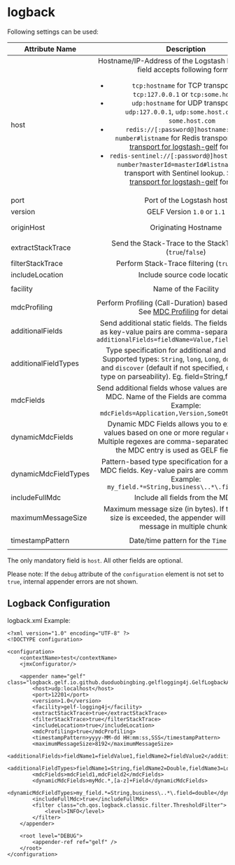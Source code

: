 logback
=========

Following settings can be used:

| Attribute Name    | Description                          | Default |
| ----------------- |:------------------------------------:|:-------:|
| host              | Hostname/IP-Address of the Logstash host. The `host` field accepts following forms: <ul><li>`tcp:hostname` for TCP transport, e. g. `tcp:127.0.0.1` or `tcp:some.host.com` </li><li>`udp:hostname` for UDP transport, e. g. `udp:127.0.0.1`, `udp:some.host.com` or just `some.host.com`  </li><li>`redis://[:password@]hostname:port/db-number#listname` for Redis transport. See [Redis transport for logstash-gelf](../redis.html) for details. </li><li>`redis-sentinel://[:password@]hostname:port/db-number?masterId=masterId#listname` for Redis transport with Sentinel lookup. See [Redis transport for logstash-gelf](../redis.html) for details. </li></ul> | none | 
| port              | Port of the Logstash host  | `12201` |
| version           | GELF Version `1.0` or `1.1` | `1.0` |
| originHost        | Originating Hostname  | FQDN Hostname |
| extractStackTrace | Send the Stack-Trace to the StackTrace field (`true`/`false`)  | `false` |
| filterStackTrace  | Perform Stack-Trace filtering (`true`/`false`)| `false` |
| includeLocation   | Include source code location | `true` |
| facility          | Name of the Facility  | `logstash-gelf` |
| mdcProfiling      | Perform Profiling (Call-Duration) based on MDC Data. See [MDC Profiling](../mdcprofiling.html) for details  | `false` |
| additionalFields  | Send additional static fields. The fields are specified as key-value pairs are comma-separated. Example: `additionalFields=fieldName=Value,fieldName2=Value2` | none |
| additionalFieldTypes | Type specification for additional and MDC fields. Supported types: `String`, `long`, `Long`, `double`, `Double` and `discover` (default if not specified, discover field type on parseability). Eg. field=String,field2=double | `discover` for all additional fields |
| mdcFields         | Send additional fields whose values are obtained from MDC. Name of the Fields are comma-separated. Example: `mdcFields=Application,Version,SomeOtherFieldName` | none |
| dynamicMdcFields  | Dynamic MDC Fields allows you to extract MDC values based on one or more regular expressions. Multiple regexes are comma-separated. The name of the MDC entry is used as GELF field name. | none |
| dynamicMdcFieldTypes | Pattern-based type specification for additional and MDC fields. Key-value pairs are comma-separated. Example: `my_field.*=String,business\..*\.field=double` | none |
| includeFullMdc    | Include all fields from the MDC. | `false` |
| maximumMessageSize| Maximum message size (in bytes). If the message size is exceeded, the appender will submit the message in multiple chunks. | `8192` |
| timestampPattern  | Date/time pattern for the `Time` field| `yyyy-MM-dd HH:mm:ss,SSS` |


The only mandatory field is `host`. All other fields are optional.

Please note: If the `debug` attribute of the `configuration` element is not set to `true`, internal appender errors are not shown. 


Logback Configuration
--------------

logback.xml Example:

    <?xml version="1.0" encoding="UTF-8" ?>
    <!DOCTYPE configuration>

    <configuration>
        <contextName>test</contextName>
        <jmxConfigurator/>

        <appender name="gelf" class="logback.gelf.io.github.duoduobingbing.gelflogging4j.GelfLogbackAppender">
            <host>udp:localhost</host>
            <port>12201</port>
            <version>1.0</version>
            <facility>gelf-logging4j</facility>
            <extractStackTrace>true</extractStackTrace>
            <filterStackTrace>true</filterStackTrace>
            <includeLocation>true</includeLocation>
            <mdcProfiling>true</mdcProfiling>
            <timestampPattern>yyyy-MM-dd HH:mm:ss,SSS</timestampPattern>
            <maximumMessageSize>8192</maximumMessageSize>
            <additionalFields>fieldName1=fieldValue1,fieldName2=fieldValue2</additionalFields>
            <additionalFieldTypes>fieldName1=String,fieldName2=Double,fieldName3=Long</additionalFieldTypes>
            <mdcFields>mdcField1,mdcField2</mdcFields>
            <dynamicMdcFields>myMdc.*,[a-z]+Field</dynamicMdcFields>
            <dynamicMdcFieldTypes>my_field.*=String,business\..*\.field=double</dynamicMdcFieldTypes>
            <includeFullMdc>true</includeFullMdc>
            <filter class="ch.qos.logback.classic.filter.ThresholdFilter">
                <level>INFO</level>
            </filter>
        </appender>

        <root level="DEBUG">
            <appender-ref ref="gelf" />
        </root>
    </configuration>
